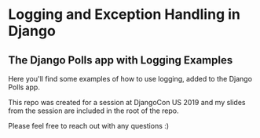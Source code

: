 # Logging and Exception Handling in Django
## The Django Polls app with Logging Examples

Here you'll find some examples of how to use logging, added to the Django Polls app.

This repo was created for a session at DjangoCon US 2019 and my slides from the session are included in the root of the repo.

Please feel free to reach out with any questions :)
